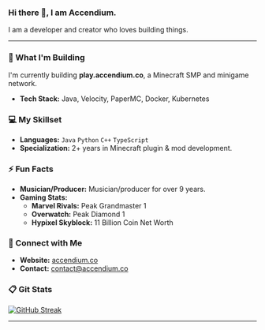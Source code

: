 ### Hi there 👋, I am Accendium.

I am a developer and creator who loves building things. 

---

### **🚀 What I'm Building**

I'm currently building **play.accendium.co**, a Minecraft SMP and minigame network.
- **Tech Stack:** Java, Velocity, PaperMC, Docker, Kubernetes

### **💻 My Skillset**

- **Languages:** `Java` `Python` `C++` `TypeScript`
- **Specialization:** 2+ years in Minecraft plugin & mod development.

### **⚡ Fun Facts**
- **Musician/Producer:** Musician/producer for over 9 years.
- **Gaming Stats:**
    - **Marvel Rivals:** Peak Grandmaster 1
    - **Overwatch:** Peak Diamond 1
    - **Hypixel Skyblock:** 11 Billion Coin Net Worth

### **🔗 Connect with Me**

- **Website:** [accendium.co](https://accendium.co/)
- **Contact:** contact@accendium.co

### **📋 Git Stats**

[![GitHub Streak](https://streak-stats.demolab.com/?user=accendium)](https://git.io/streak-stats)

---
